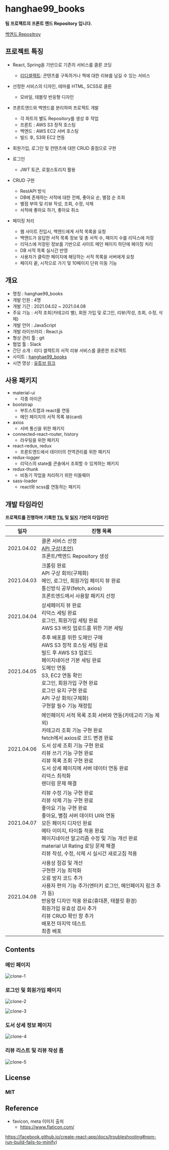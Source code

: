 # hanghae99_books

**팀 프로젝트의 프론트 엔드 Repository 입니다.**

[백엔드 Repositroy](https://github.com/seongbinko/hanghae99_books)

## 프로젝트 특징

* React, Spring을 기반으로 기존의 서비스를 클론 코딩

  * [리디셀렉트](https://select.ridibooks.com/home): 콘텐츠를 구독하거나 책에 대한 리뷰를 남길 수 있는 서비스

* 선정한 서비스의 디자인, 테마를 HTML, SCSS로 클론

  * 모바일, 태블릿 반응형 디자인

* 프론트엔드와 백엔드를 분리하여 프로젝트 개발

  * 각 파트의 별도 Repository를 생성 후 작업
  * 프론트 : AWS S3 정적 호스팅
  * 백엔드 : AWS EC2 서버 호스팅
  * 빌드 후, S3와 EC2 연동

* 회원가입, 로그인 및 컨텐츠에 대한 CRUD 중점으로 구현

* 로그인

  * JWT 토큰, 로컬스토리지 활용

* CRUD 구현

  * RestAPI 방식
  * DB에 존재하는 서적에 대한 전체, 좋아요 순, 별점 순 조회
  * 별점 부여 및 리뷰 작성, 조회, 수정, 삭제
  * 서적에 좋아요 하기, 좋아요 취소

* 페이징 처리

  * 웹 사이트 진입시, 백엔드에게 서적 목록을 요청
  * 백엔드가 응답한 서적 목록 정보 및 총 서적 수, 페이지 수를 리덕스에 저장
  * 리덕스에 저장된 정보를 기반으로 사이트 메인 페이지 하단에 페이징 처리
  * DB 서적 목록 실시간 반영
  * 사용자가 클릭한 페이지에 해당하는 서적 목록을 서버에게 요청
  * 페이지 끝, 시작으로 가기 및 10페이지 단위 이동 기능

  

## 개요

* 명칭 : hanghae99_books
* 개발 인원 : 4명
* 개발 기간 : 2021.04.02 ~ 2021.04.08
* 주요 기능 : 서적 조회(카테고리 별), 회원 가입 및 로그인, 리뷰(작성, 조회, 수정, 삭제)
* 개발 언어 : JavaScript
* 개발 라이브러리 : React.js
* 형상 관리 툴 : git
* 협업 툴 : Slack
* 간단 소개 : 리디 셀렉트의 서적 리뷰 서비스를 클론한 프로젝트
* 사이트 : [hanghae99_books](http://hanghae99books.site/)
* 시연 영상 : [유튜브  링크](https://youtu.be/U8rmn8h4lPw)



## 사용 패키지

* material-ui
  * 각종 아이콘
* bootstrap
  * 부트스트랩과 react를 연동
  * 메인 페이지의 서적 목록 뷰(card)
* axios
  * 서버 통신을 위한 패키지
* connected-react-router, history
  * 라우팅을 위한 패키지
* react-redux, redux
  * 프론트엔드에서 데이터의 전역관리를 위한 패키지
* redux-logger
  * 리덕스의 state를 콘솔에서 조회할 수 있게하는 패키지
* redux-thunk
  * 비동기 작업을 처리하기 위한 미들웨어
* sass-loader
  * react와 scss를 연동하는 패키지



## 개발 타임라인

**프로젝트를 진행하며 기록한 [TIL](https://github.com/greedysiru/TIL/tree/main/hanghae99) 및 [일지](https://greedysiru.tistory.com/category/이모저모/항해99%20일지) 기반의 타임라인**

| 일자       | 진행 목록                                                    |
| ---------- | ------------------------------------------------------------ |
| 2021.04.02 | 클론 서비스 선정<br />[ API 구상(초안)](https://docs.google.com/spreadsheets/d/14dzd7AIT8R0XmBXdqJpmf3p8h0dSwBAPmi3kCuonuSo/edit#gid=0)<br />프론트/백엔드 Repository 생성 |
| 2021.04.03 | 크롤링 완료<br />API 구상 회의(구체화)<br />메인, 로그인, 회원가입 페이지 뷰 완료<br />통신방식 공부(fetch, axios)<br />프론트엔드에서 사용할 패키지 선정 |
| 2021.04.04 | 상세페이지 뷰 완료<br />리덕스 세팅 완료<br />로그인, 회원가입 세팅 완료<br />AWS S3 버킷 업로드를 위한 기본 세팅 |
| 2021.04.05 | 추후 배포를 위한 도메인 구매<br />AWS S3 정적 호스팅 세팅 완료<br />빌드 후 AWS S3 업로드<br />페이지네이션 기본 세팅 완료<br />도메인 연동<br />S3, EC2 연동 확인<br />로그인, 회원가입 구현 완료<br />로그인 유지 구현 완료<br />API 구상 회의(구체화)<br />구현할 필수 기능 재정립 |
| 2021.04.06 | 메인페이지 서적 목록 조회 서버와 연동(카테고리 기능 제외)<br />카테고리 조회 기능 구현 완료<br />fetch에서 axios로 코드 변경 완료<br />도서 상세 조회 기능 구현 완료<br />리뷰 쓰기 기능 구현 완료<br />리뷰 목록 조회 구현 완료<br />도서 상세 페이지에 서버 데이터 연동 완료<br />리덕스 최적화<br />렌더링 문제 해결 |
| 2021.04.07 | 리뷰 수정 기능 구현 완료<br />리뷰 삭제 기능 구현 완료<br />좋아요 기능 구현 완료<br />좋아요, 별점 서버 데이터 UI와 연동<br />모든 페이지 디자인 완료<br />메타 이미지, 타이틀 적용 완료<br />페이지네이션 알고리즘 수정 및 기능 개선 완료<br />material UI Rating 로딩 문제 해결<br />리뷰 작성, 수정, 삭제 시 실시간 새로고침 적용 |
| 2021.04.08 | 사용성 점검 및 개선<br />구현한 기능 최적화<br />오류 방지 코드 추가<br />사용자 편의 기능 추가(엔터키 로그인, 메인페이지 링크 추가 등)<br />반응형 디자인 적용 완료(휴대폰, 태블릿 환경)<br />회원가입 유효성 검사 추가<br />리뷰 CRUD 확인 창 추가<br />배포전 마지막 테스트<br />최종 배포 |



## Contents

### 메인 페이지

![clone-1](images/clone-1.png)



### 로그인 및 회원가입 페이지

![clone-2](images/clone-2.png)

![clone-3](images/clone-3.png)



### 도서 상세 정보 페이지

![clone-4](images/clone-4.png)





### 리뷰 리스트 및 리뷰 작성 폼

![clone-5](images/clone-5.png)



## License

### MIT



## Reference

* favicon, meta 이미지 출처
  * https://www.flaticon.com/

https://facebook.github.io/create-react-app/docs/troubleshooting#npm-run-build-fails-to-minify)
